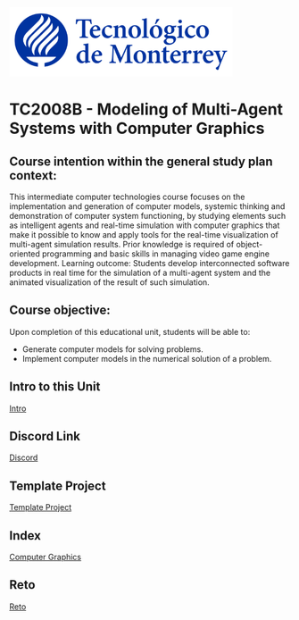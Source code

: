 ![Tec de Monterrey](images/logotecmty.png)
# TC2008B - Modeling of Multi-Agent Systems with Computer Graphics

## Course intention within the general study plan context:
This intermediate computer technologies course focuses on the implementation and generation of computer models, systemic thinking and demonstration of computer system functioning, by studying elements such as intelligent agents and real-time simulation with computer graphics that make it possible to know and apply tools for the real-time visualization of multi-agent simulation results. Prior knowledge is required of object-oriented programming and basic skills in managing video game engine development. Learning outcome: Students develop interconnected software products in real time for the simulation of a multi-agent system and the animated visualization of the result of such simulation.

## Course objective:
Upon completion of this educational unit, students will be able to:
* Generate computer models for solving problems.
* Implement computer models in the numerical solution of a problem.

## Intro to this Unit
[Intro](/slides/00-intro.pdf)

## Discord Link
[Discord](https://discord.gg/JQacNv25dg)

## Template Project
[Template Project](/template-project/README.md)

## Index
[Computer Graphics](/graphics/0_README.md)

## Reto
[Reto](https://github.com/Manchas2k4/tc2008b/blob/main/project-ad2023/Reto%20FJ2024.docx)
